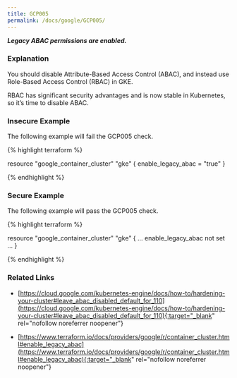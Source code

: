 ```yaml
---
title: GCP005
permalink: /docs/google/GCP005/
---
```


***Legacy ABAC permissions are enabled.***

### Explanation


You should disable Attribute-Based Access Control (ABAC), and instead use Role-Based Access Control (RBAC) in GKE.

RBAC has significant security advantages and is now stable in Kubernetes, so it’s time to disable ABAC.



### Insecure Example

The following example will fail the GCP005 check.

{% highlight terraform %}

resource "google_container_cluster" "gke" {
	enable_legacy_abac = "true"
}

{% endhighlight %}



### Secure Example

The following example will pass the GCP005 check.

{% highlight terraform %}

resource "google_container_cluster" "gke" {
	...
	enable_legacy_abac not set
	...
}

{% endhighlight %}


### Related Links


- [https://cloud.google.com/kubernetes-engine/docs/how-to/hardening-your-cluster#leave_abac_disabled_default_for_110](https://cloud.google.com/kubernetes-engine/docs/how-to/hardening-your-cluster#leave_abac_disabled_default_for_110){:target="_blank" rel="nofollow noreferrer noopener"}

- [https://www.terraform.io/docs/providers/google/r/container_cluster.html#enable_legacy_abac](https://www.terraform.io/docs/providers/google/r/container_cluster.html#enable_legacy_abac){:target="_blank" rel="nofollow noreferrer noopener"}

